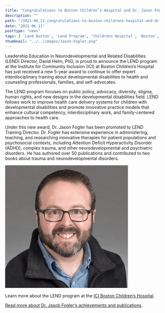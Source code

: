 ```yaml
---
title: "Congratulations to Boston Children’s Hospital and Dr. Jason Fogler, the new LEND program Training Director"
description: ""
path: "/2021-06_11_congratulations-to-boston-childrens-hospital-and-dr-jason-fogler"
date: "2021-06-11"
posttype: "news"
tags: [ 'Lend Boston', 'Lend Program', 'Childrens Hospital', 'Boston', 'Community Inclusion']
thumbnail: "../../images/Jason-Fogler.png"
---
```



Leadership Education in Neurodevelopmental and Related Disabilities (LEND) Director, David Helm, PhD, is proud to announce the LEND program at the Institute for Community Inclusion (ICI) at Boston Children’s Hospital has just received a new 5-year award to continue to offer expert interdisciplinary training about developmental disabilities to health and counseling professionals, families, and self-advocates.

The LEND program focuses on public policy, advocacy, diversity, stigma, human rights, and new designs in the developmental disabilities field. LEND fellows work to improve health care delivery systems for children with developmental disabilities and promote innovative practice models that enhance cultural competency, interdisciplinary work, and family-centered approaches to health care.

Under this new award, Dr. Jason Fogler has been promoted to LEND Training Director. Dr. Fogler has extensive experience in administering, teaching, and researching innovative therapies for patient populations and psychosocial contexts, including Attention Deficit Hyperactivity Disorder (ADHD), complex trauma, and other neurodevelopmental and psychiatric disorders. He has authored over 50 publications and contributed to two books about trauma and neurodevelopmental disorders.

![Jason Fogler headshot](../../images/Jason-Fogler.png)

Learn more about the LEND program at the  [ICI Boston Children’s Hospital](https://www.lendboston.org/index.php.html).

[Read more about Dr. Jasob Fogler’s achievements and publications](http://www.lendboston.org/faculty-a-staff/88.html).